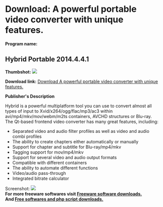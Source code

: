 # Download: A powerful portable video converter with unique features.

**Program name:**

## Hybrid Portable 2014.4.4.1

  
**Thumbshot:** ![](http://www.freewarefiles.com/screenshot/hybrid_md.jpg)   
  
**Download link:** [Download A powerful portable video converter with unique features.](http://freesoftwares.boysofts.com/Hybrid-Portable_program_92731.html)  
  


**Publisher's Description**  
  


Hybrid is a powerful multiplatform tool you can use to convert almost all types of input to Xvid/x264/ogg/flac/mp3/ac3 within avi/mp4/mkv/mov/webm/m2ts containers, AVCHD structures or Blu-ray. The Qt-based frontend video converter has many great features, including: 

  * Separated video and audio filter profiles as well as video and audio combi profiles 
  * The ability to create chapters either automatically or manually 
  * Support for chapter and subtitle for Blu-ray/mp4/mkv 
  * Tagging support for mov/mp4/mkv 
  * Support for several video and audio output formats 
  * Compatible with different containers 
  * The ability to automate different functions 
  * Video/audio pass-through 
  * Integrated bitrate calculator 

  
  
Screenshot: ![](http://www.freewarefiles.com/screenshot/hybrid.jpg)   
**For more freeware softwares visit [Freeware software downloads.](http://freesoftwares.boysofts.com/)**   
**And [Free softwares and php script downloads.](http://www.boysofts.com/)**
